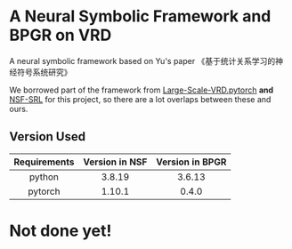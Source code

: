 # A Neural Symbolic Framework and BPGR on VRD

A neural symbolic framework based on Yu's paper 《基于统计关系学习的神经符号系统研究》  

We borrowed part of the framework from [Large-Scale-VRD.pytorch](https://github.com/jz462/Large-Scale-VRD.pytorch) **and** [NSF-SRL](https://github.com/Dongranyu/NSF-SRL) for this project, so there are a lot overlaps between these and ours.
 
## Version Used
|Requirements        |Version in NSF        |Version in BPGR        |
|:----:              |:----:                |:----:                 |
|python              |3.8.19                |3.6.13                 |    
|pytorch             |1.10.1                |0.4.0                  |
  
# Not done yet!  

